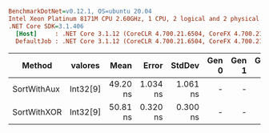 ``` ini

BenchmarkDotNet=v0.12.1, OS=ubuntu 20.04
Intel Xeon Platinum 8171M CPU 2.60GHz, 1 CPU, 2 logical and 2 physical cores
.NET Core SDK=3.1.406
  [Host]     : .NET Core 3.1.12 (CoreCLR 4.700.21.6504, CoreFX 4.700.21.6905), X64 RyuJIT
  DefaultJob : .NET Core 3.1.12 (CoreCLR 4.700.21.6504, CoreFX 4.700.21.6905), X64 RyuJIT


```
|      Method |  valores |     Mean |    Error |   StdDev | Gen 0 | Gen 1 | Gen 2 | Allocated |
|------------ |--------- |---------:|---------:|---------:|------:|------:|------:|----------:|
| SortWithAux | Int32[9] | 49.20 ns | 1.034 ns | 1.061 ns |     - |     - |     - |         - |
| SortWithXOR | Int32[9] | 50.81 ns | 0.320 ns | 0.300 ns |     - |     - |     - |         - |
